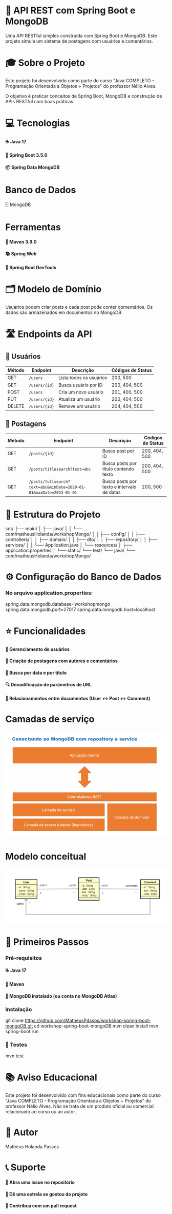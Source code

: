 # 📘 API REST com Spring Boot e MongoDB
Uma API RESTful simples construída com Spring Boot e MongoDB. Este projeto simula um sistema de postagens com usuários e comentários.

# 🎓 Sobre o Projeto
Este projeto foi desenvolvido como parte do curso "Java COMPLETO - Programação Orientada a Objetos + Projetos" do professor Nélio Alves.

O objetivo é praticar conceitos de Spring Boot, MongoDB e construção de APIs RESTful com boas práticas.

# 💻 Tecnologias
#### ☕ Java 17
#### 🚀 Spring Boot 3.5.0
#### 📦 Spring Data MongoDB

# Banco de Dados
🗄️ MongoDB

# Ferramentas
#### 🔧 Maven 3.9.0
#### 📚 Spring Web
#### 🧪 Spring Boot DevTools

# 🗂️ Modelo de Domínio
Usuários podem criar posts e cada post pode conter comentários. Os dados são armazenados em documentos no MongoDB.

# 🛣️ Endpoints da API

## 👥 Usuários
| Método | Endpoint      | Descrição               | Códigos de Status |
| ------ | ------------- | ----------------------- | ----------------- |
| GET    | `/users`      | Lista todos os usuários | 200, 500          |
| GET    | `/users/{id}` | Busca usuário por ID    | 200, 404, 500     |
| POST   | `/users`      | Cria um novo usuário    | 201, 400, 500     |
| PUT    | `/users/{id}` | Atualiza um usuário     | 200, 404, 500     |
| DELETE | `/users/{id}` | Remove um usuário       | 204, 404, 500     |

## 📝 Postagens
| Método | Endpoint                                                           | Descrição                                  | Códigos de Status |
| ------ | ------------------------------------------------------------------ | ------------------------------------------ | ----------------- |
| GET    | `/posts/{id}`                                                      | Busca post por ID                          | 200, 404, 500     |
| GET    | `/posts/titlesearch?text=abc`                                      | Busca posts por título contendo texto      | 200, 404, 500     |
| GET    | `/posts/fullsearch?text=abc&minDate=2020-01-01&maxDate=2023-01-01` | Busca posts por texto e intervalo de datas | 200, 500          |

# 📂 Estrutura do Projeto
src/
├── main/
│   ├── java/
│   │   └── com/matheusHolanda/workshopMongo/
│   │       ├── config/
│   │       ├── controllers/
│   │       ├── domain/
│   │       ├── dto/
│   │       ├── repository/
│   │       ├── services/
│   │       └── Application.java
│   └── resources/
│       ├── application.properties
│       └── static/
└── test/
└── java/
└── com/matheusHolanda/workshopMongo/

# ⚙️ Configuração do Banco de Dados
### No arquivo application.properties:
spring.data.mongodb.database=workshopmongo
spring.data.mongodb.port=27017
spring.data.mongodb.host=localhost

# ⭐ Funcionalidades
#### 👥 Gerenciamento de usuários
#### 📝 Criação de postagens com autores e comentários
#### 📅 Busca por data e por título
#### 🔍 Decodificação de parâmetros de URL
#### 🔁 Relacionamentos entre documentos (User ↔ Post ↔ Comment)

# Camadas de serviço
![camadas](images/camadas.PNG)

# Modelo conceitual
![modeloConceitual](images/modeloConceitual.PNG)


# 🚀 Primeiros Passos
### Pré-requisitos
#### ☕ Java 17
#### 🔧 Maven
#### 🧩 MongoDB instalado (ou conta no MongoDB Atlas)

### Instalação
git clone https://github.com/MatheusP4ssos/workshop-spring-boot-mongoDB.git
cd workshop-spring-boot-mongoDB
mvn clean install
mvn spring-boot:run

### 🧪 Testes
mvn test

# 📚 Aviso Educacional
Este projeto foi desenvolvido com fins educacionais como parte do curso "Java COMPLETO - Programação Orientada a Objetos + Projetos" do professor Nélio Alves.
Não se trata de um produto oficial ou comercial relacionado ao curso ou ao autor.

# 👤 Autor
Matheus Holanda Passos

# 📞 Suporte
#### 📧 Abra uma issue no repositório
#### 🌟 Dê uma estrela se gostou do projeto
#### 🔄 Contribua com um pull request
